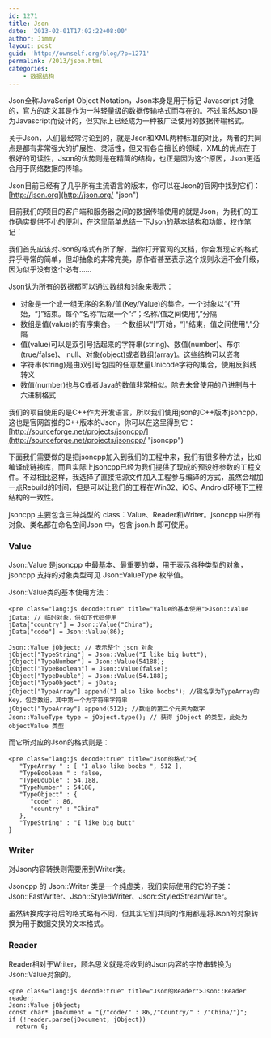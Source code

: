 ```yaml
---
id: 1271
title: Json
date: '2013-02-01T17:02:22+08:00'
author: Jimmy
layout: post
guid: 'http://ownself.org/blog/?p=1271'
permalink: /2013/json.html
categories:
    - 数据结构
---
```


Json全称JavaScript Object Notation，Json本身是用于标记 Javascript 对象的，官方的定义其是作为一种轻量级的数据传输格式而存在的。不过虽然Json是为Javascript而设计的，但实际上已经成为一种被广泛使用的数据传输格式。

关于Json，人们最经常讨论到的，就是Json和XML两种标准的对比，两者的共同点是都有非常强大的扩展性、灵活性，但又有各自擅长的领域，XML的优点在于很好的可读性，Json的优势则是在精简的结构，也正是因为这个原因，Json更适合用于网络数据的传输。

Json目前已经有了几乎所有主流语言的版本，你可以在Json的官网中找到它们：[http://json.org](http://json.org/ "json")

目前我们的项目的客户端和服务器之间的数据传输使用的就是Json，为我们的工作确实提供不小的便利，在这里简单总结一下Json的基本结构和功能，权作笔记：

我们首先应该对Json的格式有所了解，当你打开官网的文档，你会发现它的格式异乎寻常的简单，但却抽象的非常完美，原作者甚至表示这个规则永远不会升级，因为似乎没有这个必有……

Json认为所有的数据都可以通过数组和对象来表示：

- 对象是一个或一组无序的名称/值(Key/Value)的集合。一个对象以“{”开始，“}”结束。每个“名称”后跟一个“:”；名称/值之间使用“,”分隔
- 数组是值(value)的有序集合。一个数组以“\[”开始，“\]”结束，值之间使用“,”分隔
- 值(value)可以是双引号括起来的字符串(string)、数值(number)、布尔(true/false)、 null、对象(object)或者数组(array)。这些结构可以嵌套
- 字符串(string)是由双引号包围的任意数量Unicode字符的集合，使用反斜线转义
- 数值(number)也与C或者Java的数值非常相似。除去未曾使用的八进制与十六进制格式

我们的项目使用的是C++作为开发语言，所以我们使用json的C++版本jsoncpp，这也是官网首推的C++版本的Json，你可以在这里得到它：[http://sourceforge.net/projects/jsoncpp/](http://sourceforge.net/projects/jsoncpp/ "jsoncpp")

下面我们需要做的是把jsoncpp加入到我们的工程中来，我们有很多种方法，比如编译成链接库，而且实际上jsoncpp已经为我们提供了现成的预设好参数的工程文件。不过相比这样，我选择了直接把源文件加入工程参与编译的方式，虽然会增加一点Rebuild的时间，但是可以让我们的工程在Win32、iOS、Android环境下工程结构的一致性。

jsoncpp 主要包含三种类型的 class：Value、Reader和Writer。jsoncpp 中所有对象、类名都在命名空间Json 中，包含 json.h 即可使用。

### Value

Json::Value 是jsoncpp 中最基本、最重要的类，用于表示各种类型的对象，jsoncpp 支持的对象类型可见 Json::ValueType 枚举值。

Json::Value类的基本使用方法：

```
<pre class="lang:js decode:true" title="Value的基本使用">Json::Value jData; // 临时对象，供如下代码使用
jData["country"] = Json::Value("China");
jData["code"] = Json::Value(86);

Json::Value jObject; // 表示整个 json 对象
jObject["TypeString"] = Json::Value("I like big butt");
jObject["TypeNumber"] = Json::Value(54188);
jObject["TypeBoolean"] = Json::Value(false);
jObject["TypeDouble"] = Json::Value(54.188);
jObject["TypeObject"] = jData;
jObject["TypeArray"].append("I also like boobs"); //键名字为TypeArray的Key，包含数组，其中第一个为字符串字符串
jObject["TypeArray"].append(512); //数组的第二个元素为数字
Json::ValueType type = jObject.type(); // 获得 jObject 的类型，此处为 objectValue 类型
```

而它所对应的Json的格式则是：

```
<pre class="lang:js decode:true" title="Json的格式">{
   "TypeArray " : [ "I also like boobs ", 512 ],
   "TypeBoolean " : false,
   "TypeDouble" : 54.188,
   "TypeNumber" : 54188,
   "TypeObject" : {
      "code" : 86,
      "country" : "China"
   },
   "TypeString" : "I like big butt"
}
```

### Writer

对Json内容转换则需要用到Writer类。

Jsoncpp 的 Json::Writer 类是一个纯虚类，我们实际使用的它的子类：Json::FastWriter、Json::StyledWriter、Json::StyledStreamWriter。

虽然转换成字符后的格式略有不同，但其实它们共同的作用都是将Json的对象转换为用于数据交换的文本格式。

### Reader

Reader相对于Writer，顾名思义就是将收到的Json内容的字符串转换为Json::Value对象的。

```
<pre class="lang:js decode:true" title="Json的Reader">Json::Reader reader;
Json::Value jObject;
const char* jDocument = "{/"code/" : 86,/"Country/" : /"China/"}";
if (!reader.parse(jDocument, jObject))
  return 0;
```